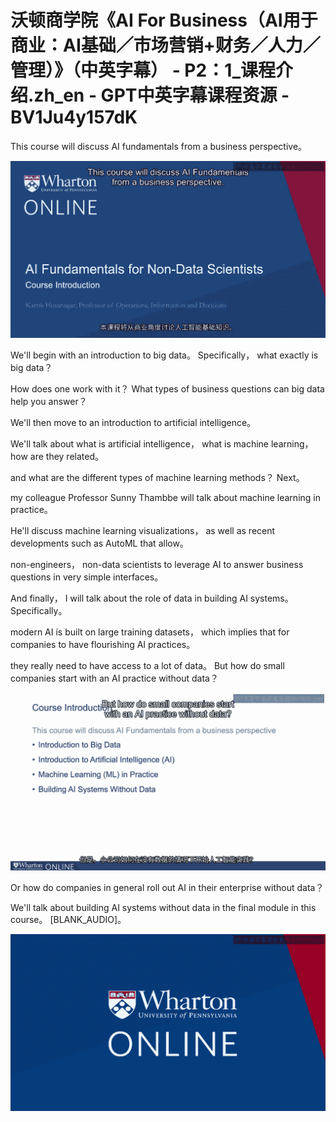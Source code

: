 # 沃顿商学院《AI For Business（AI用于商业：AI基础／市场营销+财务／人力／管理）》（中英字幕） - P2：1_课程介绍.zh_en - GPT中英字幕课程资源 - BV1Ju4y157dK

 This course will discuss AI fundamentals from a business perspective。



![](img/167ac31e719de6536d3362addab6e243_1.png)

 We'll begin with an introduction to big data。 Specifically， what exactly is big data？

 How does one work with it？ What types of business questions can big data help you answer？

 We'll then move to an introduction to artificial intelligence。

 We'll talk about what is artificial intelligence， what is machine learning， how are they related。

 and what are the different types of machine learning methods？ Next。

 my colleague Professor Sunny Thambbe will talk about machine learning in practice。

 He'll discuss machine learning visualizations， as well as recent developments such as AutoML that allow。

 non-engineers， non-data scientists to leverage AI to answer business questions in very simple interfaces。

 And finally， I will talk about the role of data in building AI systems。 Specifically。

 modern AI is built on large training datasets， which implies that for companies to have flourishing AI practices。

 they really need to have access to a lot of data。 But how do small companies start with an AI practice without data？



![](img/167ac31e719de6536d3362addab6e243_3.png)

 Or how do companies in general roll out AI in their enterprise without data？

 We'll talk about building AI systems without data in the final module in this course。 [BLANK_AUDIO]。



![](img/167ac31e719de6536d3362addab6e243_5.png)